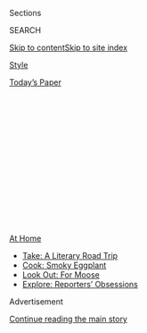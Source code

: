 <div id="app">

<div>

<div>

<div>

<div class="NYTAppHideMasthead css-1q2w90k e1suatyy0">

<div class="section css-ui9rw0 e1suatyy2">

<div class="css-eph4ug er09x8g0">

<div class="css-6n7j50">

</div>

<span class="css-1dv1kvn">Sections</span>

<div class="css-10488qs">

<span class="css-1dv1kvn">SEARCH</span>

</div>

[Skip to content](#site-content)[Skip to site
index](#site-index)

</div>

<div id="masthead-section-label" class="css-1wr3we4 eaxe0e00">

[Style](https://www.nytimes3xbfgragh.onion/section/style)

</div>

<div class="css-10698na e1huz5gh0">

</div>

</div>

<div id="masthead-bar-one" class="section hasLinks css-15hmgas e1csuq9d3">

<div class="css-uqyvli e1csuq9d0">

</div>

<div class="css-1uqjmks e1csuq9d1">

</div>

<div class="css-9e9ivx">

[](https://myaccount.nytimes3xbfgragh.onion/auth/login?response_type=cookie&client_id=vi)

</div>

<div class="css-1bvtpon e1csuq9d2">

[Today’s
Paper](https://www.nytimes3xbfgragh.onion/section/todayspaper)

</div>

</div>

</div>

</div>

<div data-aria-hidden="false">

<div id="site-content" data-role="main">

<div>

<div class="css-1aor85t" style="opacity:0.000000001;z-index:-1;visibility:hidden">

<div class="css-1hqnpie">

<div class="css-epjblv">

<span class="css-17xtcya">[Style](/section/style)</span><span class="css-x15j1o">|</span><span class="css-fwqvlz">So
You’re Thinking of Moving
…</span>

</div>

<div class="css-k008qs">

<div class="css-1iwv8en">

<span class="css-18z7m18"></span>

<div>

</div>

</div>

<span class="css-1n6z4y">https://nyti.ms/39nmmVs</span>

<div class="css-1705lsu">

<div class="css-4xjgmj">

<div class="css-4skfbu" data-role="toolbar" data-aria-label="Social Media Share buttons, Save button, and Comments Panel with current comment count" data-testid="share-tools">

  - 
  - 
  - 
  - 
    
    <div class="css-6n7j50">
    
    </div>

  - 
  - 

</div>

</div>

</div>

</div>

</div>

</div>

<div id="NYT_TOP_BANNER_REGION" class="css-13pd83m">

<div>

<div id="maps-athome-menu" class="section interactive-content interactive-size-medium css-1edisqu">

<div class="css-17ih8de interactive-body">

<div class="at-home-nav__innerContainer">

<div class="at-home-nav__title">

[At
Home](https://www.nytimes3xbfgragh.onion/spotlight/at-home?action=click&pgtype=Article&state=default&region=TOP_BANNER&context=at_home_menu)

</div>

  - [Take: A Literary Road
    Trip](https://www.nytimes3xbfgragh.onion/2020/07/28/books/time-for-a-literary-road-trip.html?action=click&pgtype=Article&state=default&region=TOP_BANNER&context=at_home_menu)
  - [Cook: Smoky
    Eggplant](https://www.nytimes3xbfgragh.onion/2020/07/29/magazine/bored-with-your-home-cooking-some-smoky-eggplant-will-fix-that.html?action=click&pgtype=Article&state=default&region=TOP_BANNER&context=at_home_menu)
  - [Look Out: For
    Moose](https://www.nytimes3xbfgragh.onion/2020/07/27/travel/moose-michigan-isle-royale.html?action=click&pgtype=Article&state=default&region=TOP_BANNER&context=at_home_menu)
  - [Explore: Reporters’
    Obsessions](https://www.nytimes3xbfgragh.onion/interactive/2020/at-home/even-more-reporters-editors-diaries-lists-recommendations.html?action=click&pgtype=Article&state=default&region=TOP_BANNER&context=at_home_menu)

</div>

</div>

</div>

</div>

</div>

<div id="top-wrapper" class="css-1sy8kpn">

<div id="top-slug" class="css-l9onyx">

Advertisement

</div>

[Continue reading the main
story](#after-top)

<div class="ad top-wrapper" style="text-align:center;height:100%;display:block;min-height:250px">

<div id="top" class="place-ad" data-position="top" data-size-key="top">

</div>

</div>

<div id="after-top">

</div>

</div>

<div>

<div id="sponsor-wrapper" class="css-1hyfx7x">

<div id="sponsor-slug" class="css-19vbshk">

Supported by

</div>

[Continue reading the main
story](#after-sponsor)

<div id="sponsor" class="ad sponsor-wrapper" style="text-align:center;height:100%;display:block">

</div>

<div id="after-sponsor">

</div>

</div>

<div class="css-186x18t">

</div>

<div class="css-1vkm6nb ehdk2mb0">

# So You’re Thinking of Moving …

</div>

But you’re scared about doing it during a pandemic. Here’s our F.A.Q. on
changing homes (and cities) safely.

<div class="css-79elbk" data-testid="photoviewer-wrapper">

<div class="css-z3e15g" data-testid="photoviewer-wrapper-hidden">

</div>

<div class="css-1a48zt4 ehw59r15" data-testid="photoviewer-children">

![<span class="css-16f3y1r e13ogyst0" data-aria-hidden="true">Goodbye to
all
that\!</span><span class="css-cnj6d5 e1z0qqy90" itemprop="copyrightHolder"><span class="css-1ly73wi e1tej78p0">Credit...</span><span><span>Getty
Images</span></span></span>](https://static01.graylady3jvrrxbe.onion/images/2020/07/21/style/00VIRUS-HOW-TO-MOVE/oakImage-1595347553231-articleLarge.jpg?quality=75&auto=webp&disable=upscale)

</div>

</div>

<div class="css-18e8msd">

<div class="css-vp77d3 epjyd6m0">

<div class="css-1baulvz">

By <span class="css-1baulvz last-byline" itemprop="name">Hannah
Wise</span>

</div>

</div>

  - July 24,
    2020

  - 
    
    <div class="css-4xjgmj">
    
    <div class="css-d8bdto" data-role="toolbar" data-aria-label="Social Media Share buttons, Save button, and Comments Panel with current comment count" data-testid="share-tools">
    
      - 
      - 
      - 
      - 
        
        <div class="css-6n7j50">
        
        </div>
    
      - 
      - 
    
    </div>
    
    </div>

</div>

</div>

<div class="section meteredContent css-1r7ky0e" name="articleBody" itemprop="articleBody">

<div class="css-1fanzo5 StoryBodyCompanionColumn">

<div class="css-53u6y8">

I am an extreme planner. But I’ll admit that the task of planning a
cross-country move during a pandemic with a suppressed immune system
(and a sassy cat named Brünnhilde) was a daunting one.

It was a plan born of necessity; I have [Crohn’s
disease](https://www.dallasnews.com/news/healthy-living/2016/05/10/how-a-diagnosis-of-crohn-s-disease-changed-me-at-23/),
an autoimmune disease that affects the intestinal tract, as well as
psoriasis and psoriatic arthritis — conditions that are managed through
a rigid medication schedule that suppresses my immune system, leaving me
particularly vulnerable to all manner of infections.

Immunocompromised individuals are at a higher risk of experiencing
severe illness from the virus that causes Covid-19 and can be sick
longer once they are infected, according to the [Centers for Disease
Control and
Prevention](https://www.cdc.gov/coronavirus/2019-ncov/need-extra-precautions/immunocompromised.html).
Which means I spent nearly 100 days sequestered in my apartment in
Brooklyn this spring, leaving only to get the mail. After weeks of
relying on the kindness of friends and delivery services, I decided to
move to Kansas City to have more space to socially distance and to be
closer to family.

I am far from the only person who has moved this year, but because I had
to be particularly neurotic about it, I am sharing my reporting — based
in part on reader questions — on how to navigate the experience safely.

</div>

</div>

<div class="css-1fanzo5 StoryBodyCompanionColumn">

<div class="css-53u6y8">

If you have additional suggestions or tips, please share them in the
comments. Good luck on your journeys and WEAR A MASK\!

## Is it safe and ethical to hire movers?

In most states, moving companies are considered essential businesses and
many have altered their procedures to minimize risk for their employees
and clients.

But it’s best to call each company in advance and ask them about their
new coronavirus protocols, because there is no one-size-fits-all
approach to safety. In general, you should be looking for companies that
require employees and customers to wear masks, detail how they practice
social distancing, and can explain what steps they are taking to screen
and protect their employees from becoming sick.

Get multiple quotes — this goes for pricing, too\! — and compare them to
the cost of renting a truck for yourself.

I chose to pack my own belongings and hire a moving company to do the
heavy lifting. My movers wore masks throughout the process, and the
company required that I have a hand-washing station available on both
ends of the move. Everyone practiced social distancing.

</div>

</div>

<div class="css-1fanzo5 StoryBodyCompanionColumn">

<div class="css-53u6y8">

Some readers asked if it is ethical to hire individuals using Craigslist
or TaskRabbit, a platform that lets people pay freelancers for odd jobs
and that [recently introduced contactless
services](https://support.taskrabbit.com/hc/en-us/articles/360040752692-COVID-19-Updates).
Safety in both cases depends on talking to the individuals you hire
before you hire them. Do what you can to minimize risks for all
involved, and make sure you tip generously.

</div>

</div>

<div>

</div>

<div class="css-1fanzo5 StoryBodyCompanionColumn">

<div class="css-53u6y8">

## What personal protective equipment should I wear on the road?

Disposable gloves are helpful for small transactions like getting gas.
But really, just [wear a
mask](https://www.nytimes3xbfgragh.onion/article/coronavirus-facts-history.html#link-6ec3dc3a),
keep the [hand
sanitizer](https://www.cdc.gov/coronavirus/2019-ncov/prevent-getting-sick/prevention.html?CDC_AA_refVal=https%3A%2F%2Fwww.cdc.gov%2Fcoronavirus%2F2019-ncov%2Fprepare%2Fprevention.html)
close and [wash your
hands](https://www.nytimes3xbfgragh.onion/2020/03/13/world/how-to-wash-your-hands-coronavirus.html)
as frequently as possible. (And [don’t touch your
face](https://www.nytimes3xbfgragh.onion/2020/03/05/health/stop-touching-your-face-coronavirus.html)\!)

When it comes to sanitizing the surfaces around you (inside a car or
moving van, say), you don’t need to go [full Naomi
Campbell](https://www.nytimes3xbfgragh.onion/2020/06/22/style/11-things-about-naomi-campbell.html).
The C.D.C. has said since March that contaminated surfaces are “not
thought to be the main way” the coronavirus spreads.

Still, cleaning high-touch surfaces regularly is good practice. Make
sure to follow the [specific instructions for each cleaner you are
using](https://www.nytimes3xbfgragh.onion/2020/05/06/well/live/coronavirus-cleaning-cleaners-disinfectants-home.html).

</div>

</div>

<div>

</div>

<div class="css-1fanzo5 StoryBodyCompanionColumn">

<div class="css-53u6y8">

## How do I find a new place to live?

Looking for a new apartment or house is a stressful and time-consuming
process in normal times. And right now, you might not be able to see the
property in person before committing to it. Doubly stressful\!

</div>

</div>

<div class="css-1fanzo5 StoryBodyCompanionColumn">

<div class="css-53u6y8">

Make a list of your must-haves for your new home. Ask friends, family
and colleagues if they have neighborhood recommendations. Then, use your
digital sleuthing skills to learn about the area or properties and
narrow your choices.

Use Google Street View to virtually tour the neighborhood. Find Facebook
Groups or city-specific comment forums that put you in touch with — or
give you insight into — the people who live there. Read online reviews
of apartment complexes. I’ve also used location searches on Instagram to
get a feel for certain apartment communities and their surrounding
neighborhoods.

Regardless of whether you are working with a homeowner or a leasing
agent, insist on [taking a video tour of the specific
property](https://www.nytimes3xbfgragh.onion/2020/05/30/realestate/virtual-tours-renting.html)
you are interested in. Ask detailed questions to help paint a clear
picture of the property. Don’t rush — you’re making a major decision and
should feel comfortable before signing a lease.

</div>

</div>

<div>

</div>

<div class="css-1fanzo5 StoryBodyCompanionColumn">

<div class="css-53u6y8">

## How do I donate or sell my clothing and furniture?

Many clothing and furniture donation sites have either temporarily
closed following local ordinances, or [cannot accept new
donations](https://www.nytimes3xbfgragh.onion/2020/04/13/style/self-care/donate-clothes-coronavirus.html)
at this time. So, I sold most of my furniture through my neighborhood
Facebook group.

</div>

</div>

<div class="css-1fanzo5 StoryBodyCompanionColumn">

<div class="css-53u6y8">

I cleaned each piece, arranged the pickup and asked that anyone coming
to claim the items wear a mask. Advertising your free stuff on
Craigslist can also work very well.

## Is it safer to fly, drive or take the train?

Given that all travel choices include some risk of infection, the
decision will most likely depend on the distance and cost. My move
required a combination of flying and driving.

Other than the belongings that movers were taking, I needed to haul a
small jungle of plants and Brünnhilde home to Kansas City. So my father
generously volunteered to fly to New York to help with the 19-hour
drive.

My dad took the first flight of the day (so as to be on the cleanest
plane), wore a mask throughout the journey and disinfected high-touch
surfaces as he went. The flight had about 30 passengers onboard. Upon
arriving in New York, he picked up and disinfected a rental van. He
stayed in a hotel to further disinfect himself from any germs from the
flight and brought separate sets of clothes for the road trip.

For those who would travel by train, [Amtrak
says](https://www.amtrak.com/coronavirus) it is offering private rooms
on some routes, limiting tickets to encourage distancing and changing
its cleaning procedures.

Strong personal hygiene and mask wearing is recommended no matter your
travel method.

</div>

</div>

<div>

</div>

<div class="css-1fanzo5 StoryBodyCompanionColumn">

<div class="css-53u6y8">

## Where to stop and what to eat if you’re driving

“Don’t go far, stay in your car,” Robert Sinclair Jr., a Northeast
regional spokesman for AAA, [told The
Times.](https://www.nytimes3xbfgragh.onion/interactive/2020/world/coronavirus-tips-advice.html?action=click&pgtype=Article&state=default&module=styln-coronavirus-national&variant=show&region=TOP_BANNER&context=storylines_menu)

Of course, you’ll need to take a break sometimes. Scenic overlooks are a
great place to appreciate nature while stretching your legs. If you’re
stopping at a truck stop or gas station, look for an option that seems
less busy.

Sanitize your hands each time you leave the car. When pumping gas, Mr.
Sinclair advised sanitizing your hands after replacing the pump *and*
before you touch the car door handle — disposable gloves work here, too.

Sanitize your credit card before and after you hand it to an attendant.
Don’t forget to bring snacks for the road. And did we mention you should
wear a mask?

</div>

</div>

<div>

</div>

<div class="css-1fanzo5 StoryBodyCompanionColumn">

<div class="css-53u6y8">

## Is it safer to stay in Airbnbs, hotels or at a campground?

Airbnb and many hotel chains have made changes to ensure extra
[cleanliness](https://www.nytimes3xbfgragh.onion/2020/06/03/travel/the-most-important-word-in-the-hospitality-industry-clean.html).

[Marriott’s](https://news.marriott.com/news/2020/04/21/marriott-international-launches-global-cleanliness-council-to-promote-even-higher-standards-of-cleanliness-in-the-age-of-covid-19)
new standards include use of electrostatic disinfectant sprayers, and
Hilton recently [released a detailed explanation of how guest
rooms](https://www.hilton.com/en/corporate/cleanstay/) and common areas
are cleaned. (A room seal<span class="css-8l6xbc evw5hdy0">
</span>indicates no one has entered a bedroom since it was cleaned.)
Airbnb has published a new [cleaning guide for
hosts](https://www.airbnb.com/resources/hosting-homes/a/cleaning-guidelines-to-help-prevent-the-spread-of-covid-19-163)
based on current C.D.C. guidelines.

</div>

</div>

<div class="css-1fanzo5 StoryBodyCompanionColumn">

<div class="css-53u6y8">

[As far as camping
goes](https://www.nytimes3xbfgragh.onion/2020/05/28/travel/camping-west-coast.html),
many sites aren’t open but that varies state by state. Check local
listings.

Contactless booking and check-in options help ensure social distance.
For my trip, we stayed one night in a hotel, using an electronic
check-in, which loaded the door key onto our phones. We didn’t see or
speak to a soul.

</div>

</div>

<div>

</div>

<div class="css-1fanzo5 StoryBodyCompanionColumn">

<div class="css-53u6y8">

## What’s the best way to move with children?

My colleagues at
[Parenting](https://www.nytimes3xbfgragh.onion/section/parenting) have
written extensively about how to help children cope during the pandemic.
Moving to a new home [may make your child feel less
safe](https://www.nytimes3xbfgragh.onion/2020/07/13/parenting/moving-tips-kids.html),
which they may manifest as misbehavior, complaining or crying.

Establishing some systems and routines before, during and after a move
can help kids — and parents — better handle the situation.

</div>

</div>

<div>

</div>

<div class="css-1fanzo5 StoryBodyCompanionColumn">

<div class="css-53u6y8">

## What’s the best way to move with a pet?

Many airlines require a pet-specific ticket, so make sure to call ahead
to book one if you fly. Your pet will have to come out of the carrier
when going through airport security, but you can request a private
security screening for you and your animal if you’re worried about a
Great Escape. If you’re driving, call any hotel or places you may stay
to confirm they are pet-friendly — this usually comes with an additional
fee.

Consult your vet about any documents you may need. Your veterinarian may
recommend a mild sedative to help your pet have a smoother journey.
(Brünnhilde is a pretty chill lady, but she does benefit from [calming
cat pheromone
spray](https://www.feliway.com/us/Products/feliway-classic-spray) to
help soothe her travel anxiety.)

Don’t forget to pack food, a water bowl and any other supplies they
need.

</div>

</div>

<div>

</div>

<div class="css-1fanzo5 StoryBodyCompanionColumn">

<div class="css-53u6y8">

## Other advice for those with chronic illnesses

When talking to people during the moving process, I found that being
upfront about my compromised immune system was a quick way to make clear
why I was asking about hygiene or accommodations.

I also tried to schedule my moving dates around my medication schedule
to minimize side effects and stress. I suggest working in advance with
your medical team and insurance to refill any prescriptions, or to find
new doctors if you’re moving to a new city. (And of course, don’t forget
to take medications with you.)

Living through a pandemic is exhausting, and even more so if you are
navigating these times with a chronic illness or other vulnerability.
Don’t forget to take breaks and be kind to yourself.

## Enjoy the journey

You’re entering a new chapter of your life. Don’t forget to enjoy it.
The American countryside is beautiful. Look out the window and take it
in.

</div>

</div>

</div>

<div>

</div>

<div>

</div>

<div>

</div>

<div>

<div id="bottom-wrapper" class="css-1ede5it">

<div id="bottom-slug" class="css-l9onyx">

Advertisement

</div>

[Continue reading the main
story](#after-bottom)

<div id="bottom" class="ad bottom-wrapper" style="text-align:center;height:100%;display:block;min-height:90px">

</div>

<div id="after-bottom">

</div>

</div>

</div>

</div>

</div>

## Site Index

<div>

</div>

## Site Information Navigation

  - [© <span>2020</span> <span>The New York Times
    Company</span>](https://help.nytimes3xbfgragh.onion/hc/en-us/articles/115014792127-Copyright-notice)

<!-- end list -->

  - [NYTCo](https://www.nytco.com/)
  - [Contact
    Us](https://help.nytimes3xbfgragh.onion/hc/en-us/articles/115015385887-Contact-Us)
  - [Work with us](https://www.nytco.com/careers/)
  - [Advertise](https://nytmediakit.com/)
  - [T Brand Studio](http://www.tbrandstudio.com/)
  - [Your Ad
    Choices](https://www.nytimes3xbfgragh.onion/privacy/cookie-policy#how-do-i-manage-trackers)
  - [Privacy](https://www.nytimes3xbfgragh.onion/privacy)
  - [Terms of
    Service](https://help.nytimes3xbfgragh.onion/hc/en-us/articles/115014893428-Terms-of-service)
  - [Terms of
    Sale](https://help.nytimes3xbfgragh.onion/hc/en-us/articles/115014893968-Terms-of-sale)
  - [Site
    Map](https://spiderbites.nytimes3xbfgragh.onion)
  - [Help](https://help.nytimes3xbfgragh.onion/hc/en-us)
  - [Subscriptions](https://www.nytimes3xbfgragh.onion/subscription?campaignId=37WXW)

</div>

</div>

</div>

</div>
